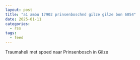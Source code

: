 ```yaml
---
layout: post
title: "a1 ambu 17902 prinsenboschnd gilze gilze bon 6054"
date: 2025-01-11
categories: 
  - rss
tags: 
  - feed
---
```


Traumaheli met spoed naar Prinsenbosch in Gilze
